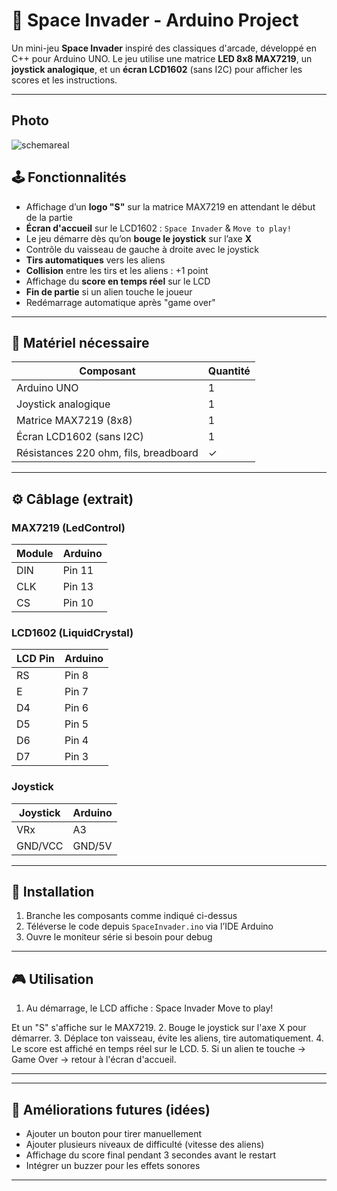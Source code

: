 # 👾 Space Invader - Arduino Project

Un mini-jeu **Space Invader** inspiré des classiques d'arcade, développé en C++ pour Arduino UNO. Le jeu utilise une matrice **LED 8x8 MAX7219**, un **joystick analogique**, et un **écran LCD1602** (sans I2C) pour afficher les scores et les instructions.

---
## Photo

![schemareal](https://github.com/user-attachments/assets/761a1152-c8e7-42f1-b1f3-89de45503c2d)



## 🕹️ Fonctionnalités

- Affichage d’un **logo "S"** sur la matrice MAX7219 en attendant le début de la partie
- **Écran d'accueil** sur le LCD1602 : `Space Invader` & `Move to play!`
- Le jeu démarre dès qu’on **bouge le joystick** sur l’axe **X**
- Contrôle du vaisseau de gauche à droite avec le joystick
- **Tirs automatiques** vers les aliens
- **Collision** entre les tirs et les aliens : +1 point
- Affichage du **score en temps réel** sur le LCD
- **Fin de partie** si un alien touche le joueur
- Redémarrage automatique après "game over"

---

## 🔧 Matériel nécessaire

| Composant        | Quantité |
|------------------|----------|
| Arduino UNO      | 1        |
| Joystick analogique | 1     |
| Matrice MAX7219 (8x8) | 1   |
| Écran LCD1602 (sans I2C) | 1 |
| Résistances 220 ohm, fils, breadboard | ✓ |

---

## ⚙️ Câblage (extrait)

### MAX7219 (LedControl)
| Module | Arduino |
|--------|---------|
| DIN    | Pin 11  |
| CLK    | Pin 13  |
| CS     | Pin 10  |

### LCD1602 (LiquidCrystal)
| LCD Pin | Arduino |
|---------|---------|
| RS      | Pin 8   |
| E       | Pin 7   |
| D4      | Pin 6   |
| D5      | Pin 5   |
| D6      | Pin 4   |
| D7      | Pin 3   |

### Joystick
| Joystick | Arduino |
|----------|---------|
| VRx      | A3      |
| GND/VCC  | GND/5V  |

---

## 🔌 Installation

1. Branche les composants comme indiqué ci-dessus
2. Téléverse le code depuis `SpaceInvader.ino` via l’IDE Arduino
3. Ouvre le moniteur série si besoin pour debug

---

## 🎮 Utilisation

1. Au démarrage, le LCD affiche :
Space Invader
Move to play!

Et un "S" s'affiche sur le MAX7219.
2. Bouge le joystick sur l'axe X pour démarrer.
3. Déplace ton vaisseau, évite les aliens, tire automatiquement.
4. Le score est affiché en temps réel sur le LCD.
5. Si un alien te touche → Game Over → retour à l'écran d'accueil.

---
---

## 🚀 Améliorations futures (idées)

- Ajouter un bouton pour tirer manuellement
- Ajouter plusieurs niveaux de difficulté (vitesse des aliens)
- Affichage du score final pendant 3 secondes avant le restart
- Intégrer un buzzer pour les effets sonores

---
